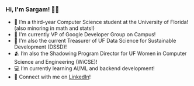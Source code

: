 ### Hi, I'm Sargam! 🦦🌱

- 📘 I’m a third-year Computer Science student at the University of Florida! (also minoring in math and stats!)
- 🌻 I'm currently VP of Google Developer Group on Campus!
- 🏦 I'm also the current Treasurer of UF Data Science for Sustainable Development (DSSD)!
- 🫂 I’m also the Shadowing Program Director for UF Women in Computer Science and Engineering (WiCSE)!
- 💻 I’m currently learning AI/ML and backend development!
- 💬 Connect with me on [LinkedIn](https://www.linkedin.com/in/sargam-thakur/)!
